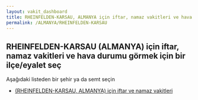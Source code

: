 ```yaml
---
layout: vakit_dashboard
title: RHEINFELDEN-KARSAU, ALMANYA için iftar, namaz vakitleri ve hava durumu - ilçe/eyalet seç
permalink: /ALMANYA/RHEINFELDEN-KARSAU
---
```


## RHEINFELDEN-KARSAU (ALMANYA) için iftar, namaz vakitleri ve hava durumu  görmek için bir ilçe/eyalet seç

Aşağıdaki listeden bir şehir ya da semt seçin

* [ (RHEINFELDEN-KARSAU, ALMANYA) için iftar ve namaz vakitleri](/ALMANYA/RHEINFELDEN-KARSAU/)

<script type="text/javascript">
  var GLOBAL_COUNTRY = 'ALMANYA';
  var GLOBAL_CITY = 'RHEINFELDEN-KARSAU';
  var GLOBAL_STATE = 'RHEINFELDEN-KARSAU';
</script>
